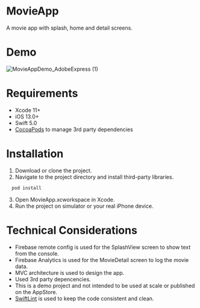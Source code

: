 # MovieApp

A movie app with splash, home and detail screens.

# Demo

![MovieAppDemo_AdobeExpress (1)](https://user-images.githubusercontent.com/81172741/190165558-8dcf5371-64b2-44e0-9592-23f7ceb3ce98.gif)


# Requirements
- Xcode 11+
- iOS 13.0+
- Swift 5.0
- [CocoaPods](https://cocoapods.org/) to manage 3rd party dependencies

# Installation

1. Download or clone the project.
2. Navigate to the project directory and install third-party libraries.

```bash
  pod install
```
3. Open MovieApp.xcworkspace in Xcode.
4. Run the project on simulator or your real iPhone device.

# Technical Considerations

- Firebase remote config is used for the SplashView screen to show text from the console.
- Firebase Analytics is used for the MovieDetail screen to log the movie data.
- MVC architecture is used to design the app.
- Used 3rd party depencencies.
- This is a demo project and not intended to be used at scale or published on the AppStore.
- [SwiftLint](https://github.com/realm/SwiftLint) is used to keep the code consistent and clean.

